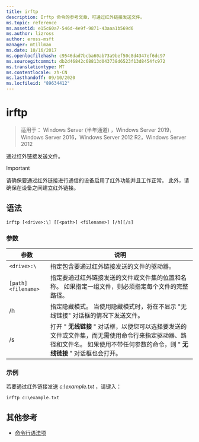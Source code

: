 ```yaml
---
title: irftp
description: Irftp 命令的参考文章，可通过红外链接发送文件。
ms.topic: reference
ms.assetid: e15c60a7-546d-4e9f-9871-43aaa1b569d6
ms.author: lizross
author: eross-msft
manager: mtillman
ms.date: 10/16/2017
ms.openlocfilehash: c9546dad7bcba60ab73a9bef50c8d4347ef6dc97
ms.sourcegitcommit: db2d46842c68813d043738d6523f13d8454fc972
ms.translationtype: MT
ms.contentlocale: zh-CN
ms.lasthandoff: 09/10/2020
ms.locfileid: "89634412"
---
```

# <a name="irftp"></a>irftp

> 适用于： Windows Server (半年通道) ，Windows Server 2019，Windows Server 2016，Windows Server 2012 R2，Windows Server 2012

通过红外链接发送文件。

> [!IMPORTANT]
> 请确保要通过红外链接进行通信的设备启用了红外功能并且工作正常。 此外，请确保在设备之间建立红外链接。

## <a name="syntax"></a>语法

```
irftp [<drive>:\] [[<path>] <filename>] [/h][/s]
```

### <a name="parameters"></a>参数

| 参数 | 说明 |
| --------- | ----------- |
| `<drive>:\` | 指定包含要通过红外链接发送的文件的驱动器。 |
| `[path]<filename>` | 指定要通过红外链接发送的文件或文件集的位置和名称。 如果指定一组文件，则必须指定每个文件的完整路径。 |
| /h | 指定隐藏模式。 当使用隐藏模式时，将在不显示 "无线链接" 对话框的情况下发送文件。 |
| /s | 打开 " **无线链接** " 对话框，以便您可以选择要发送的文件或文件集，而无需使用命令行来指定驱动器、路径和文件名。 如果使用不带任何参数的命令，则 " **无线链接** " 对话框也会打开。 |

### <a name="examples"></a>示例

若要通过红外链接发送 *c:\example.txt* ，请键入：

```
irftp c:\example.txt
```

## <a name="additional-references"></a>其他参考

- [命令行语法项](command-line-syntax-key.md)
